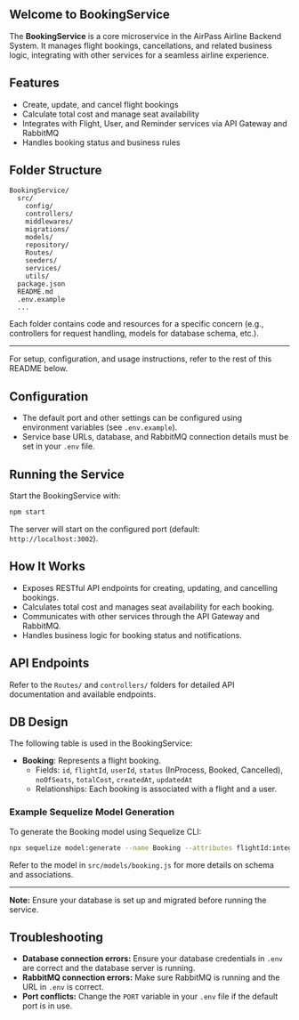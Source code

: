 ## Welcome to BookingService

The **BookingService** is a core microservice in the AirPass Airline Backend System. It manages flight bookings, cancellations, and related business logic, integrating with other services for a seamless airline experience.

## Features

- Create, update, and cancel flight bookings
- Calculate total cost and manage seat availability
- Integrates with Flight, User, and Reminder services via API Gateway and RabbitMQ
- Handles booking status and business rules

## Folder Structure

```
BookingService/
  src/
    config/
    controllers/
    middlewares/
    migrations/
    models/
    repository/
    Routes/
    seeders/
    services/
    utils/
  package.json
  README.md
  .env.example
  ...
```

Each folder contains code and resources for a specific concern (e.g., controllers for request handling, models for database schema, etc.).

---

For setup, configuration, and usage instructions, refer to the rest of this README below.

## Configuration

- The default port and other settings can be configured using environment variables (see `.env.example`).
- Service base URLs, database, and RabbitMQ connection details must be set in your `.env` file.

## Running the Service

Start the BookingService with:

```sh
npm start
```

The server will start on the configured port (default: `http://localhost:3002`).

## How It Works

- Exposes RESTful API endpoints for creating, updating, and cancelling bookings.
- Calculates total cost and manages seat availability for each booking.
- Communicates with other services through the API Gateway and RabbitMQ.
- Handles business logic for booking status and notifications.

## API Endpoints

Refer to the `Routes/` and `controllers/` folders for detailed API documentation and available endpoints.

## DB Design

The following table is used in the BookingService:

- **Booking**: Represents a flight booking.
  - Fields: `id`, `flightId`, `userId`, `status` (InProcess, Booked, Cancelled), `noOfSeats`, `totalCost`, `createdAt`, `updatedAt`
  - Relationships: Each booking is associated with a flight and a user.

### Example Sequelize Model Generation

To generate the Booking model using Sequelize CLI:

```sh
npx sequelize model:generate --name Booking --attributes flightId:integer,userId:integer,status:string,noOfSeats:integer,totalCost:integer
```

Refer to the model in `src/models/booking.js` for more details on schema and associations.

---

**Note:** Ensure your database is set up and migrated before running the service.

## Troubleshooting

- **Database connection errors:** Ensure your database credentials in `.env` are correct and the database server is running.
- **RabbitMQ connection errors:** Make sure RabbitMQ is running and the URL in `.env` is correct.
- **Port conflicts:** Change the `PORT` variable in your `.env` file if the default port is in use.